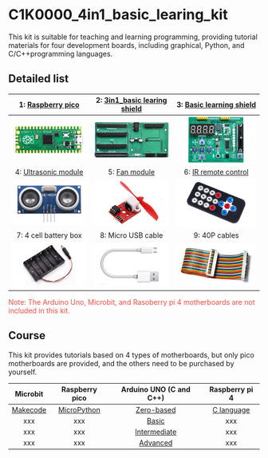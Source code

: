 # C1K0000_4in1_basic_learing_kit

This kit is suitable for teaching and learning programming, providing tutorial materials for four development boards, including graphical, Python, and C/C++programming languages.     

## Detailed list
| 1: [Raspberry pico](../../raspberry/R1D0001_raspberry_pico/R1D0001_raspberry_pico.md) | 2: [3in1_basic learing shield](../../common_product/C1E0000_3in1_basic_learning_shield/C1E0000_3in1_basic_learning_shield.md)  | 3: [Basic learning shield](../../arduino/A1E0000_basic_learning_shield/A1E0000_basic_learning_shield.md) |
| :--: | :--: | :--: |
| ![Img](../../_static/common_product/C1K0000_4in1_basic_learning_kit/1img.png)  | ![Img](../../_static/common_product/C1K0000_4in1_basic_learning_kit/2img.png) | ![Img](../../_static/common_product/C1K0000_4in1_basic_learning_kit/3img.png) |  
| 4: [Ultrasonic module](../../outsourcing/O1M0000_ultrasonic_module/O1M0000_ultrasonic_module.md) | 5: [Fan module](../../outsourcing/O1M0001_fan_module/O1M0001_fan_module.md) | 6: [IR remote control](../../outsourcing/nec_ir_remote_control/nec_ir_remote_control.md) |
| ![Img](../../_static/common_product/C1K0000_4in1_basic_learning_kit/4img.png) | ![Img](../../_static/common_product/C1K0000_4in1_basic_learning_kit/5img.png) | ![Img](../../_static/common_product/C1K0000_4in1_basic_learning_kit/6img.png) |
| 7: 4 cell battery box| 8: Micro USB cable | 9: 40P cables |
| ![Img](../../_static/common_product/C1K0000_4in1_basic_learning_kit/7img.png) | ![Img](../../_static/common_product/C1K0000_4in1_basic_learning_kit/8img.png) | ![Img](../../_static/common_product/C1K0000_4in1_basic_learning_kit/10img.png) |  
  
<span style="color: rgb(255, 76, 65);">Note: The Arduino Uno, Microbit, and Rasoberry pi 4 motherboards are not included in this kit.</span>  

## Course    
This kit provides tutorials based on 4 types of motherboards, but only pico motherboards are provided, and the others need to be purchased by yourself.    

| Microbit | Raspberry pico | Arduino UNO (C and C++) | Raspberry pi 4 |
| :--: | :--: | :--: | :--: |
| [Makecode](./Microbit_tutorial/Makecode_tutorial.md) | [MicroPython](./Pico_tutorial/microPython_tutorial.md) | [Zero-based](./Arduino_tutorial/Zero-based_tutorial.md) | [C language](./Rpi4_tutorial/C_tutorial.md) |     
| xxx | xxx | [Basic](./Arduino_tutorial/Basic_tutorial.md) | xxx |
| xxx | xxx | [Intermediate](./Arduino_tutorial/Intermediate_tutorial.md) | xxx |
| xxx | xxx | [Advanced](./Arduino_tutorial/Advanced_tutorial.md) | xxx |





